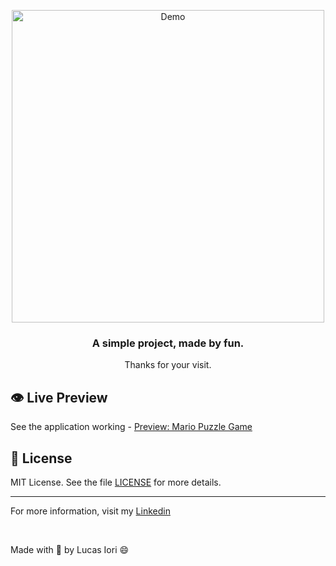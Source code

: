 <p align="center">
  <image src="https://github.com/lucasiori/simple-web-projects/blob/master/mario-puzzle-game/.github/demo.gif" alt="Demo" width="500" />
</p>

<h3 align="center">A simple project, made by fun.</h3>
<p align="center">Thanks for your visit.</p>

## :eye: Live Preview
See the application working - <a href="https://codepen.io/lucasiori/full/yLYZjLV">Preview: Mario Puzzle Game</a>

## :memo: License

MIT License. See the file [LICENSE](https://github.com/lucasiori/simple-web-projects/blob/master/mario-puzzle-game/LICENSE) for more details.

---

For more information, visit my <a href="https://www.linkedin.com/in/lucas-fernando-iori-0a6070173/">Linkedin</a> 

<br />

Made with 💙 by Lucas Iori 😄
